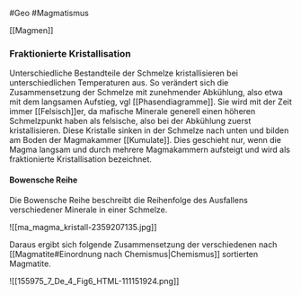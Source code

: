 #Geo #Magmatismus 

[[Magmen]]

### Fraktionierte Kristallisation

Unterschiedliche Bestandteile der Schmelze kristallisieren bei unterschiedlichen Temperaturen aus. So verändert sich die Zusammensetzung der Schmelze mit zunehmender Abkühlung, also etwa mit dem langsamen Aufstieg, vgl [[Phasendiagramme]]. Sie wird mit der Zeit immer [[Felsisch]]er, da mafische Minerale generell einen höheren Schmelzpunkt haben als felsische, also bei der Abkühlung zuerst kristallisieren. Diese Kristalle sinken in der Schmelze nach unten und bilden am Boden der Magmakammer [[Kumulate]].  Dies geschieht nur, wenn die Magma langsam und durch mehrere Magmakammern aufsteigt und wird als fraktionierte Kristallisation bezeichnet. 

#### Bowensche Reihe

Die Bowensche Reihe beschreibt die Reihenfolge des Ausfallens verschiedener Minerale in einer Schmelze.

![[ma_magma_kristall-2359207135.jpg]]

Daraus ergibt sich folgende Zusammensetzung der verschiedenen nach [[Magmatite#Einordnung nach Chemismus|Chemismus]] sortierten Magmatite.

![[155975_7_De_4_Fig6_HTML-111151924.png]]